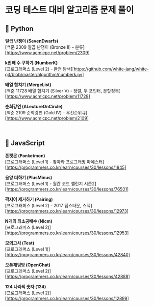 # 코딩 테스트 대비 알고리즘 문제 풀이

## 🐍 Python

**일곱 난쟁이 (SevenDwarfs)**  
[백준 2309 일곱 난쟁이 (Bronze II) - 분류][https://www.acmicpc.net/problem/2309]

**k번째 수 구하기 (NumberK)**  
[프로그래머스 (Level 2) - 완전 탐색][https://github.com/white-jang/white-git/blob/master/algorithm/numberk.py]

**배열 합치기 (MergeList)**  
[백준 11728 배열 합치기 (Silver V) - 정렬, 두 포인터, 분할정복][https://www.acmicpc.net/problem/11728]

**순회강연 (ALectureOnCircle)**  
[백준 2109 순회강연 (Gold IV) - 우선순위큐][https://www.acmicpc.net/problem/2109]

<br>
  
## 🌈 JavaScript
**폰켓몬 (Ponketmon)**  
[프로그래머스 (Level 1) - 찾아라 프로그래밍 마에스터][https://programmers.co.kr/learn/courses/30/lessons/1845]

**음양 더하기 (PlusMinus)**  
[프로그래머스 (Level 1) - 월간 코드 챌린지 시즌2][https://programmers.co.kr/learn/courses/30/lessons/76501]

**짝지어 제거하기 (Pairing)**  
[프로그래머스 (Level 2) - 2017 팁스타운, 스택][https://programmers.co.kr/learn/courses/30/lessons/12973]

**N개의 최소공배수 (Nlcm)**  
[프로그래머스 (Level 2)][https://programmers.co.kr/learn/courses/30/lessons/12953]

**모의고사 (Test)**  
[프로그래머스 (Level 1)][https://programmers.co.kr/learn/courses/30/lessons/42840]

**오픈채팅방 (OpenChat)**  
[프로그래머스 (Level 2)][https://programmers.co.kr/learn/courses/30/lessons/42888]

**124 나라의 숫자 (124)**  
[프로그래머스 (Level 2)][https://programmers.co.kr/learn/courses/30/lessons/12899]
<br>
